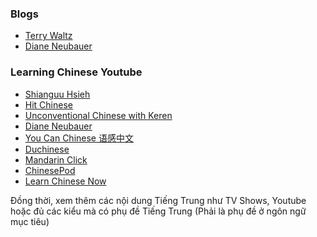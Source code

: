 ### Blogs  

- [Terry Waltz](http://terrywaltz.com/terrys-blog/)  
- [Diane Neubauer](https://tprsforchinese.blogspot.com/?view=classic)

### Learning Chinese Youtube

- [Shianguu Hsieh](https://www.youtube.com/channel/UCNP3dWNYlGL7iX9HSmXMCtA)  
- [Hit Chinese](https://www.youtube.com/channel/UCv33mxPEDfd_Ee1pz1y8KLw)  
- [Unconventional Chinese with Keren](https://www.youtube.com/channel/UCxqLWT3swHvP9_4bv7Qssxw/featured)  
- [Diane Neubauer](https://www.youtube.com/channel/UCFtCASxFEa9ym88EUrWZxFQ)
- [You Can Chinese 语感中文](https://www.youtube.com/@youcanchinese3992)
- [Duchinese]()
- [Mandarin Click]()
- [ChinesePod](https://www.youtube.com/user/ChinesePodTV)
- [Learn Chinese Now](https://www.youtube.com/user/learnchinesenow)

Đồng thời, xem thêm các nội dung Tiếng Trung như TV Shows, Youtube hoặc đủ các kiểu mà có phụ đề Tiếng Trung (Phải là phụ đề ở ngôn ngữ mục tiêu)